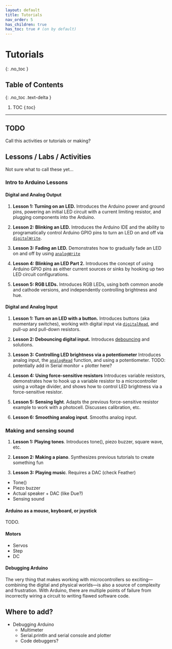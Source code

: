 ```yaml
---
layout: default
title: Tutorials
nav_order: 5
has_children: true
has_toc: true # (on by default)
---
```

# Tutorials
{: .no_toc }

## Table of Contents
{: .no_toc .text-delta }

1. TOC
{:toc}
---


## TODO
Call this activities or tutorials or making?

## Lessons / Labs / Activities
Not sure what to call these yet...

### Intro to Arduino Lessons

#### Digital and Analog Output

1. **Lesson 1: Turning on an LED.** Introduces the Arduino power and ground pins, powering an initial LED circuit with a current limiting resistor, and plugging components into the Arduino.

2. **Lesson 2: Blinking an LED.** Introduces the Arduino IDE and the ability to programatically control Arduino GPIO pins to turn an LED on and off via [`digitalWrite`](https://www.arduino.cc/reference/en/language/functions/digital-io/digitalwrite/).

3. **Lesson 3: Fading an LED.** Demonstrates how to gradually fade an LED on and off by using [`analogWrite`](https://www.arduino.cc/reference/en/language/functions/analog-io/analogwrite/)

4. **Lesson 4: Blinking an LED Part 2.** Introduces the concept of using Arduino GPIO pins as either current sources or sinks by hooking up two LED circuit configurations.

5. **Lesson 5: RGB LEDs.** Introduces RGB LEDs, using both common anode and cathode versions, and independently controlling brightness and hue.

#### Digital and Analog Input

1. **Lesson 1: Turn on an LED with a button.** Introduces buttons (aka momentary switches), working with digital input via [`digitalRead`](https://www.arduino.cc/reference/en/language/functions/digital-io/digitalread/), and pull-up and pull-down resistors.

2. **Lesson 2: Debouncing digital input.** Introduces [debouncing](https://www.arduino.cc/en/Tutorial/Debounce) and solutions.

3. **Lesson 3: Controlling LED brightness via a potentiometer** Introduces analog input, the [`analogRead`](https://www.arduino.cc/reference/en/language/functions/analog-io/analogread/) function, and using a potentiometer. TODO: potentially add in Serial monitor + plotter here?

4. **Lesson 4: Using force-sensitive resistors** Introduces variable resistors, demonstrates how to hook up a variable resistor to a microcontroller using a voltage divider, and shows how to control LED brightness via a force-sensitive resistor.

5. **Lesson 5: Sensing light**. Adapts the previous force-sensitive resistor example to work with a photocell. Discusses calibration, etc.

6. **Lesson 6: Smoothing analog input**. Smooths analog input.

### Making and sensing sound
1. **Lesson 1: Playing tones**. Introduces tone(), piezo buzzer, square wave, etc.

2. **Lesson 2: Making a piano**. Synthesizes previous tutorials to create something fun

3. **Lesson 3: Playing music**. Requires a DAC (check Feather)

- Tone()
- Piezo buzzer
- Actual speaker + DAC (like Due?)
- Sensing sound

#### Arduino as a mouse, keyboard, or joystick
TODO.

#### Motors
- Servos
- Step
- DC

#### Debugging Arduino
The very thing that makes working with microcontrollers so exciting—combining the digital and physical worlds—is also a source of complexity and frustration. With Arduino, there are multiple points of failure from incorrectly wiring a circuit to writing flawed software code.

## Where to add?
- Debugging Arduino
  - Multimeter
  - Serial.println and serial console and plotter
  - Code debuggers?